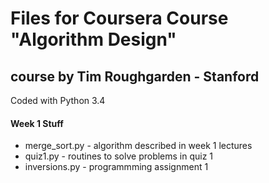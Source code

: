 # Files for Coursera Course "Algorithm Design"
## course by Tim Roughgarden - Stanford

Coded with Python 3.4

#### Week 1 Stuff
- merge_sort.py - algorithm described in week 1 lectures
- quiz1.py - routines to solve problems in quiz 1
- inversions.py - programmming assignment 1
